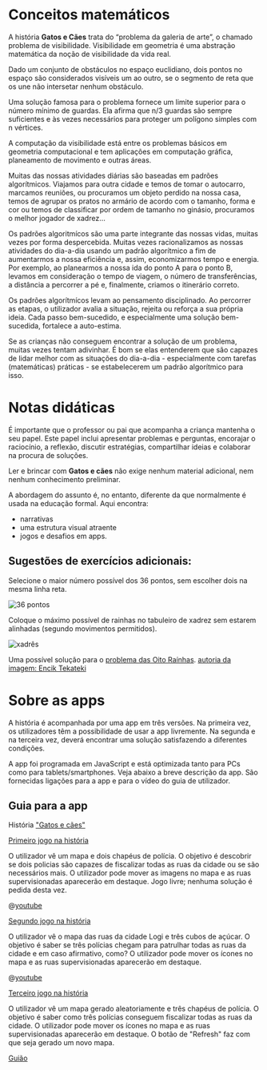 # Conceitos matemáticos

A história **Gatos e Cães** trata do “problema da galeria de arte”, o chamado problema de visibilidade. Visibilidade em geometria é uma abstração matemática da noção de visibilidade da vida real.

Dado um conjunto de obstáculos no espaço euclidiano, dois pontos no espaço são considerados visíveis um ao outro, se o segmento de reta que os une não intersetar nenhum obstáculo. 

Uma solução famosa para o problema fornece um limite superior para o número mínimo de guardas. Ela afirma que n/3 guardas são sempre suficientes e às vezes necessários para proteger um polígono simples com n vértices.

A computação da visibilidade está entre os problemas básicos em geometria computacional e tem aplicações em computação gráfica, planeamento de movimento e outras áreas.

Muitas das nossas atividades diárias são baseadas em padrões algorítmicos. Viajamos para outra cidade e temos de tomar o autocarro, marcamos reuniões, ou procuramos um objeto perdido na nossa casa, temos de agrupar os pratos no armário de acordo com o tamanho, forma e cor ou temos de classificar por ordem de tamanho no ginásio, procuramos o melhor jogador de xadrez…

Os padrões algoritmícos são uma parte integrante das nossas vidas, muitas vezes por forma despercebida. Muitas vezes racionalizamos as nossas atividades do dia-a-dia usando um padrão algorítmico a fim de aumentarmos a nossa eficiência e, assim, economizarmos tempo e energia. Por exemplo, ao planearmos a nossa ida do ponto A para o ponto B, levamos em consideração o tempo de viagem, o número de transferências, a distância a percorrer a pé e, finalmente, criamos o itinerário correto. 

Os padrões algorítmícos levam ao pensamento disciplinado. Ao percorrer as etapas, o utilizador avalia a situação, rejeita ou reforça a sua própria ideia. Cada passo bem-sucedido, e especialmente uma solução bem-sucedida, fortalece a auto-estima. 

Se as crianças não conseguem encontrar a solução de um problema, muitas vezes tentam adivinhar. É bom se elas entenderem que são capazes de lidar melhor com as situações do dia-a-dia - especialmente com tarefas (matemáticas) práticas - se estabelecerem um padrão algorítmico para isso.

# Notas didáticas

É importante que o professor ou pai que acompanha a criança mantenha o seu papel. Este papel inclui apresentar problemas e perguntas, encorajar o raciocínio, a reflexão, discutir estratégias, compartilhar ideias e colaborar na procura de soluções. 

Ler e brincar com **Gatos e cães** não exige nenhum material adicional, nem nenhum conhecimento preliminar. 

A abordagem do assunto é, no entanto, diferente da que normalmente é usada na educação formal. 
Aqui encontra:
 - narrativas 
 - uma estrutura visual atraente 
- jogos e desafios em apps.

## Sugestões de exercícios adicionais:

Selecione o maior número possível dos 36 pontos, sem escolher dois na mesma linha reta.

![36 pontos](/stories/logi-3/img/logi3.png)

Coloque o máximo possível de rainhas no tabuleiro de xadrez sem estarem alinhadas (segundo movimentos permitidos).

![xadrês](/stories/logi-3/img/sakk.png)

Uma possível solução para o 
[problema das Oito Raínhas](https://en.wikibooks.org/wiki/Puzzles/Chess_puzzles/Eight_Queens).
[autoria da imagem: Encik Tekateki](https://commons.wikimedia.org/wiki/File:Solution_K_for_8_Queen_Puzzles.png)

# Sobre as apps 

A história é acompanhada por uma app em três versões. Na primeira vez, os utilizadores têm a possibilidade de usar a app livremente. Na segunda e na terceira vez, deverá encontrar uma solução satisfazendo a diferentes condições.

A app foi programada em JavaScript e está optimizada tanto para PCs como para tablets/smartphones. Veja abaixo a breve descrição da app. São fornecidas ligações para a app e para o vídeo do guia de utilizador.

## Guia para a app ## 

História 
["Gatos e cães"]($HUB_URL/pt/story/cats-and-dogs/)

[Primeiro jogo na história]($HUB_URL/pt/story/cats-and-dogs/?actionLink=firstGame)

O utilizador vê um mapa e dois chapéus de polícia. O objetivo é descobrir se dois policias são capazes de fiscalizar todas as ruas da cidade ou se são necessários mais. O utilizador pode mover as imagens no mapa e as ruas supervisionadas aparecerão em destaque. Jogo livre; nenhuma solução é pedida desta vez.

@[youtube](T6k8ftH5jMc?_align-center_&hl=pt&cc_lang_pref=pt&cc=1)

[Segundo jogo na história]($HUB_URL/pt/story/cats-and-dogs/?actionLink=secondGame)

O utilizador vê o mapa das ruas da cidade Logi e três cubos de açúcar. O objetivo é saber se três polícias chegam para patrulhar todas as ruas da cidade e em caso afirmativo, como? O utilizador pode mover os ícones no mapa e as ruas supervisionadas aparecerão em destaque.

@[youtube](uwkk_lkBqTk?_align-center_&hl=pt&cc_lang_pref=pt&cc=1)

[Terceiro jogo na história]($HUB_URL/pt/story/cats-and-dogs/?actionLink=thirdGame)

O utilizador vê um mapa gerado aleatoriamente e três chapéus de polícia. O objetivo é saber como três polícias conseguem fiscalizar todas as ruas da cidade. O utilizador pode mover os ícones no mapa e as ruas supervisionadas aparecerão em destaque. O botão de "Refresh" faz com que seja gerado um novo mapa.

[Guião]()
